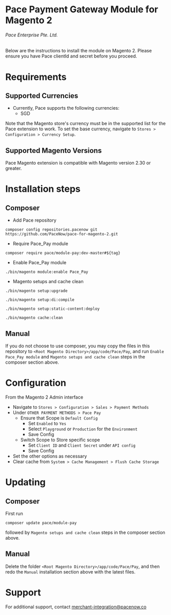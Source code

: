 # Pace Payment Gateway Module for Magento 2
###### Pace Enterprise Pte. Ltd.

Below are the instructions to install the module on Magento 2. Please ensure you have Pace
  clientId and secret before you proceed.

# Requirements
## Supported Currencies
- Currently, Pace supports the following currencies:
    - SGD

Note that the Magento store's currency must be in the supported list for the Pace extension to
 work. To set the base currency, navigate to `Stores > Configuration > Currency Setup`.

## Supported Magento Versions
Pace Magento extension is compatible with Magento version 2.30 or greater.

# Installation steps
## Composer
- Add Pace repository
 ```
 composer config repositories.pacenow git https://github.com/PaceNow/pace-for-magento-2.git
 ```

- Require Pace_Pay module
```
composer require pace/module-pay:dev-master#${tag}
```

- Enable Pace_Pay module
```
./bin/magento module:enable Pace_Pay
```

- Magento setups and cache clean
```
./bin/magento setup:upgrade
```
```
./bin/magento setup:di:compile
```
```
./bin/magento setup:static-content:deploy 
```
```
./bin/magento cache:clean
```

## Manual
If you do not choose to use composer, you may copy the files in this repository to 
`<Root Magento Directory>/app/code/Pace/Pay`, and run `Enable Pace_Pay module` and `Magento
 setups and cache clean` steps in the composer section above.

# Configuration
From the Magento 2 Admin interface
- Navigate to `Stores > Configuration > Sales > Payment Methods`
- Under `OTHER PAYMENT METHODS > Pace Pay`
    - Ensure that Scope is `Default Config`
        - Set `Enabled` to `Yes`
        - Select `Playground` or `Production` for the `Environment`
        - Save Config
    - Switch Scope to Store specific scope
        - Set `Client ID` and `Client Secret` under `API config`
        - Save Config
- Set the other options as necessary
- Clear cache from `System > Cache Management > Flush Cache Storage`

# Updating
## Composer
First run
```
composer update pace/module-pay
```
followed by `Magento setups and cache clean` steps in the composer section above.

## Manual
Delete the folder `<Root Magento Directory>/app/code/Pace/Pay`, and then redo the `Manual` 
installation section above with the latest files.

# Support
For additional support, contact <merchant-integration@pacenow.co>
